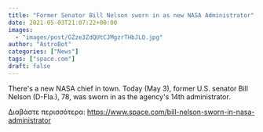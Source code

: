```yaml
---
title: "Former Senator Bill Nelson sworn in as new NASA Administrator"
date: 2021-05-03T21:07:22+00:00
images:
  - "images/post/GZze3ZdQUtCJMgzrTHbJLQ.jpg"
author: "AstroBot"
categories: ["News"]
tags: ["space.com"]
draft: false
---
```


There's a new NASA chief in town. Today (May 3), former U.S. senator Bill Nelson (D-Fla.), 78, was sworn in as the agency's 14th administrator. 

Διαβάστε περισσότερα: https://www.space.com/bill-nelson-sworn-in-nasa-administrator
